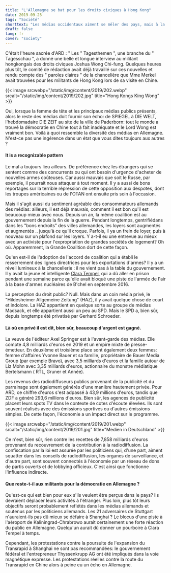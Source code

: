 ```yaml
---
title: "L'Allemagne se bat pour les droits civiques à Hong Kong"
date: 2019-09-25
tags: "Société"
shorttext: "Les médias occidentaux aiment se mêler des pays, mais à la porte, ils sont ignorés au mieux."
draft: false
lang: fr
cover: "society"
---
```


C'était l'heure sacrée d'ARD : " Les " Tagesthemen ", une branche du " Tagesschau ", a donné une belle et longue interview au militant hongkongais des droits civiques Joshua Wong Chi-fung. Quelques heures plus tôt, le comité de rédaction avait déjà travaillé sur ces nouvelles et rendu compte des " paroles claires " de la chancelière que Mme Merkel avait trouvées pour les militants de Hong Kong lors de sa visite en Chine.

{{< image srcwebp="/static/img/content/2019/202.webp" srcalt="/static/img/content/2019/202.jpg" title="Hong Kongs King Wong" >}}

Oui, lorsque la femme de tête et les principaux médias publics présents, alors le reste des médias doit fournir son écho: de SPIEGEL à DIE WELT, l'hebdomadaire DIE ZEIT au site de la ville de Paderborn: tout le monde a trouvé la démocratie en Chine tout à fait inadéquate et le Lord Wong est vraiment bon. Voilà à quoi ressemble la diversité des médias en Allemagne. N'est-ce pas une ingérence dans un état que vous dites toujours aux autres ? 

#### It is a recognizable pattern

Le mal a toujours lieu ailleurs. De préférence chez les étrangers qui se sentent comme des concurrents ou qui ont besoin d'urgence d'acheter de nouvelles armes coûteuses. Car aussi mauvais que soit le Russe, par exemple, il pourrait nous attaquer à tout moment. Il y a aussi de bons reportages sur la terrible répression de cette opposition aux despotes, dont les troupes américaines ou de l'OTAN ont ensuite pris soin à l'occasion.

Mais il s'agit aussi du sentiment agréable des consommateurs allemands des médias: ailleurs, il est déjà mauvais, comment il est bon qu'il est beaucoup mieux avec nous. Depuis un an, la même coalition est au gouvernement depuis la fin de la guerre. Pendant longtemps, gentrifiédans dans les "bons endroits" des villes allemandes, les loyers sont augmentés et augmentés .. jusqu'à ce qu'il croque. Parfois, il ya un frein de loyer, puis à nouveau sur un plafond sur les loyers. Y a-t-il eu une entrevue au mieux avec un activiste pour l'expropriation de grandes sociétés de logement? Oh où. Apparemment, la Grande Coalition dort de cette façon.

Qu'en est-il de l'adoption de l'accord de coalition qui a établi le resserrement des lignes directrices pour les exportations d'armes? Il y a un réveil lumineux à la chancellerie : il ne vient pas à la table du gouvernement. Il y avait la jeune et intelligente [Clara Tempel](https://www.stripes.com/news/at-germany-s-last-nuclear-base-fears-of-a-new-arms-race-as-us-russia-treaty-collapses-1.571230 "At Germany's last nuclear base, fears of a new arms race as US-Russia treaty collapses"), qui a dû aller en prison pendant une semaine parce qu'elle avait bloqué une piste de l'armée de l'air à la base d'armes nucléaires de B'chel en septembre 2016.

La perception du droit public? Null. Mais dans un coin média privé, le "Hildesheimer Allgemeine Zeitung" (HAZ), il y avait quelque chose de court et indolore. La HAZ appartient en quelque sorte au groupe de médias Madsack, et elle appartient aussi un peu au SPD. Mais le SPD a, bien sûr, depuis longtemps été privatisé par Gerhard Schroeder.

#### Là où en privé il est dit, bien sûr, beaucoup d'argent est gagné.

La veuve de l'éditeur Axel Springer est à l'avant-garde des médias. Elle compte 4,8 milliards d'euros en 2019 et un empire mixte de presse-émetteur. En deuxième et troisième place sont également deux femmes: femme d'affaires Yvonne Bauer et sa famille, propriétaire de Bauer Media Group (par exemple Bravo), avec 3,5 milliards d'euros et la famille autour de Liz Mohn avec 3,35 milliards d'euros, actionnaire du monstre médiatique Bertelsmann ( RTL, Gruner et Année).

Les revenus des radiodiffuseurs publics provenant de la publicité et du parrainage sont également générés d'une manière hautement privée. Pour ARD, ce chiffre d'euros s'est adpassé à 43,9 millions d'euros, tandis que ZDF a généré 293,6 millions d'euros. Bien sûr, les agences de publicité placent leurs spots TV dans le contexte de cotes d'écoute élevées. Ils sont souvent réalisés avec des émissions sportives ou d'autres émissions simples. De cette façon, l'économie a un impact direct sur le programme.

{{< image srcwebp="/static/img/content/2019/201.webp" srcalt="/static/img/content/2019/201.jpg" title="Medien in Deutschland" >}}

Ce n'est, bien sûr, rien contre les recettes de 7,858 milliards d'euros provenant du recouvrement de la contribution à la radiodiffusion. La confiscation par la loi est assurée par les politiciens qui, d'une part, aiment squatter dans les conseils de radiodiffusion, les organes de surveillance, et d'autre part, sont souvent connectés à l'économie par un réseau de dons de partis ouverts et de lobbying officieux. C'est ainsi que fonctionne l'influence indirecte.

#### Que reste-t-il aux militants pour la démocratie en Allemagne ?

Qu'est-ce qui est bien pour eux s'ils veulent être perçus dans le pays? Ils devraient déplacer leurs activités à l'étranger. Plus loin, plus tôt leurs objectifs seront probablement reflétés dans les médias allemands et soutenus par les politiciens allemands. Les 21 adversaires de Stuttgart n'auraient-ils pas dû mieux se défaire à Shanghai ? Le blocus d'une piste à l'aéroport de Kaliningrad-Chrabrowo aurait certainement une forte réaction du public en Allemagne. Quelqu'un aurait dû donner un pourboire à Clara Tempel à temps.

Cependant, les protestations contre la poursuite de l'expansion du Transrapid à Shanghai ne sont pas recommandées: le gouvernement fédéral et l'entrepreneur Thyssenkrupp AG ont été impliqués dans la voie magnétique expresse. Les protestations réelles contre la route du Transrapid en Chine alors à peine eu un écho en Allemagne.
